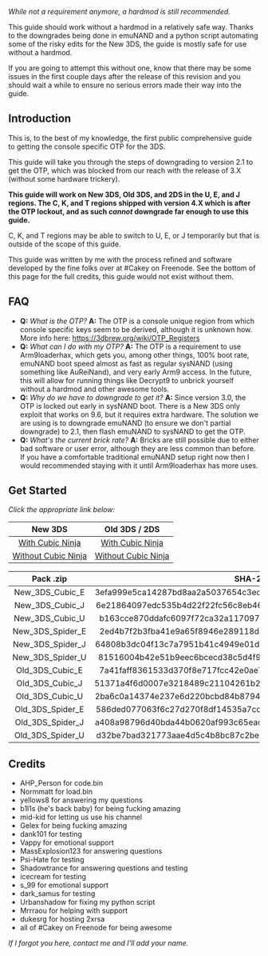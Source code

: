 *While not a requirement anymore, a hardmod is still recommended.*

This guide should work without a hardmod in a relatively safe way. Thanks to the downgrades being done in emuNAND and a python script automating some of the risky edits for the New 3DS, the guide is mostly safe for use without a hardmod.

If you are going to attempt this without one, know that there may be some issues in the first couple days after the release of this revision and you should wait a while to ensure no serious errors made their way into the guide.

## Introduction

This is, to the best of my knowledge, the first public comprehensive guide to getting the console specific OTP for the 3DS.

This guide will take you through the steps of downgrading to version 2.1 to get the OTP, which was blocked from our reach with the release of 3.X (without some hardware trickery).

**This guide will work on New 3DS, Old 3DS, and 2DS in the U, E, and J regions. The C, K, and T regions shipped with version 4.X which is after the OTP lockout, and as such *cannot* downgrade far enough to use this guide.**

C, K, and T regions may be able to switch to U, E, or J temporarily but that is outside of the scope of this guide.

This guide was written by me with the process refined and software developed by the fine folks over at #Cakey on Freenode. See the bottom of this page for the full credits, this guide would not exist without them.

## FAQ

+ **Q:** *What is the OTP?*
  **A:** The OTP is a console unique region from which console specific keys seem to be derived, although it is unknown how. More info here: https://3dbrew.org/wiki/OTP_Registers
+ **Q:** *What can I do with my OTP?*
  **A:** The OTP is a requirement to use Arm9loaderhax, which gets you, among other things, 100% boot rate, emuNAND boot speed almost as fast as regular sysNAND (using something like AuReiNand), and very early Arm9 access. In the future, this will allow for running things like Decrypt9 to unbrick yourself without a hardmod and other awesome tools.
+ **Q:** *Why do we have to downgrade to get it?*
  **A:** Since version 3.0, the OTP is locked out early in sysNAND boot. There is a New 3DS only exploit that works on 9.6, but it requires extra hardware. The solution we are using is to downgrade emuNAND (to ensure we don't partial downgrade) to 2.1, then flash emuNAND to sysNAND to get the OTP.
+ **Q:** *What's the current brick rate?*
  **A:** Bricks are still possible due to either bad software or user error, although they are less common than before. If you have a comfortable traditional emuNAND setup right now then I would recommended staying with it until Arm9loaderhax has more uses.

## Get Started

*Click the appropriate link below:*

New 3DS | Old 3DS / 2DS
:---: | :---:
[With Cubic Ninja](https://github.com/Plailect/OTP/blob/master/New_3DS_Cubic.md) | [With Cubic Ninja](https://github.com/Plailect/OTP/blob/master/Old_3DS_Cubic.md)
[Without Cubic Ninja](https://github.com/Plailect/OTP/blob/master/New_3DS_Spider.md) | [Without Cubic Ninja](https://github.com/Plailect/OTP/blob/master/Old_3DS_Spider.md)

Pack .zip | SHA-256
:---: | :---:
New_3DS_Cubic_E | 3efa999e5ca14287bd8aa2a5037654c3edca7c55728b5cd632eb4a2d08b50437
New_3DS_Cubic_J | 6e21864097edc535b4d22f22fc56c8eb46ec14c47791a6f3723a87bc964ec171
New_3DS_Cubic_U | b163cce870ddafc6097f72ca32a117097e4f84b84cfc1e07a01252305a56f38f
New_3DS_Spider_E | 2ed4b7f2b3fba41e9a65f8946e289118d1a9f5111832f7fe15403a3e736f2ac9
New_3DS_Spider_J | 64808b3dc04f13c7a7951b41c4949e01d5162e8544edb1e4ffd5399b1031ab06
New_3DS_Spider_U | 81516004b42e51b9eec6bcecd38c5d4f90e1216e0a7e0dc97fafe2194f5ae6c9
Old_3DS_Cubic_E | 7a41faff8361533d370f8e717fcc42e0ae789627fa305101476250c90ec1a2ab
Old_3DS_Cubic_J | 51371a4f6d0007e3218489c21104261b2e7dde75a98fda92185f3ce336923576
Old_3DS_Cubic_U | 2ba6c0a14374e237e6d220bcbd84b8794c4dc045b5c0723912e853ff8d393a9c
Old_3DS_Spider_E | 586ded077063f6c27d270f8df14535a7ccd326d595a304321764b236ddafe403
Old_3DS_Spider_J | a408a98796d40bda44b0620af993c65ead27945c422dbd877bb3cc309e5e792f
Old_3DS_Spider_U | d32be7bad321773aae4d5c4b8bc87c2beb84531bef7f8cb9f1266a947079d417

## Credits

+ AHP_Person for code.bin
+ Normmatt for load.bin
+ yellows8 for answering my questions
+ b1l1s (he's back baby) for being fucking amazing
+ mid-kid for letting us use his channel
+ Gelex for being fucking amazing
+ dank101 for testing
+ Vappy for emotional support
+ MassExplosion123 for answering questions
+ Psi-Hate for testing
+ Shadowtrance for answering questions and testing
+ icecream for testing
+ s_99 for emotional support
+ dark_samus for testing
+ Urbanshadow for fixing my python script
+ Mrrraou for helping with support
+ dukesrg for hosting 2xrsa
+ all of #Cakey on Freenode for being awesome

*If I forgot you here, contact me and I'll add your name.*
